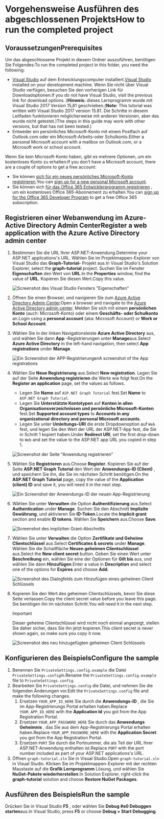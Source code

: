 # <a name="how-to-run-the-completed-project"></a><span data-ttu-id="cde5c-101">Vorgehensweise Ausführen des abgeschlossenen Projekts</span><span class="sxs-lookup"><span data-stu-id="cde5c-101">How to run the completed project</span></span>

## <a name="prerequisites"></a><span data-ttu-id="cde5c-102">Voraussetzungen</span><span class="sxs-lookup"><span data-stu-id="cde5c-102">Prerequisites</span></span>

<span data-ttu-id="cde5c-103">Um das abgeschlossene Projekt in diesem Ordner auszuführen, benötigen Sie Folgendes:</span><span class="sxs-lookup"><span data-stu-id="cde5c-103">To run the completed project in this folder, you need the following:</span></span>

- <span data-ttu-id="cde5c-104">[Visual Studio](https://visualstudio.microsoft.com/vs/) auf dem Entwicklungscomputer installiert.</span><span class="sxs-lookup"><span data-stu-id="cde5c-104">[Visual Studio](https://visualstudio.microsoft.com/vs/) installed on your development machine.</span></span> <span data-ttu-id="cde5c-105">Wenn Sie nicht über Visual Studio verfügen, besuchen Sie den vorherigen Link für Downloadoptionen.</span><span class="sxs-lookup"><span data-stu-id="cde5c-105">If you do not have Visual Studio, visit the previous link for download options.</span></span> <span data-ttu-id="cde5c-106">(**Hinweis:** dieses Lernprogramm wurde mit Visual Studio 2017 Version 15,81 geschrieben.</span><span class="sxs-lookup"><span data-stu-id="cde5c-106">(**Note:** This tutorial was written with Visual Studio 2017 version 15.81.</span></span> <span data-ttu-id="cde5c-107">Die Schritte in diesem Leitfaden funktionieren möglicherweise mit anderen Versionen, aber das wurde nicht getestet.)</span><span class="sxs-lookup"><span data-stu-id="cde5c-107">The steps in this guide may work with other versions, but that has not been tested.)</span></span>
- <span data-ttu-id="cde5c-108">Entweder ein persönliches Microsoft-Konto mit einem Postfach auf Outlook.com oder ein Microsoft-Arbeits-oder Schulkonto.</span><span class="sxs-lookup"><span data-stu-id="cde5c-108">Either a personal Microsoft account with a mailbox on Outlook.com, or a Microsoft work or school account.</span></span>

<span data-ttu-id="cde5c-109">Wenn Sie kein Microsoft-Konto haben, gibt es mehrere Optionen, um ein kostenloses Konto zu erhalten:</span><span class="sxs-lookup"><span data-stu-id="cde5c-109">If you don't have a Microsoft account, there are a couple of options to get a free account:</span></span>

- <span data-ttu-id="cde5c-110">Sie können [sich für ein neues persönliches Microsoft-Konto registrieren](https://signup.live.com/signup?wa=wsignin1.0&rpsnv=12&ct=1454618383&rver=6.4.6456.0&wp=MBI_SSL_SHARED&wreply=https://mail.live.com/default.aspx&id=64855&cbcxt=mai&bk=1454618383&uiflavor=web&uaid=b213a65b4fdc484382b6622b3ecaa547&mkt=E-US&lc=1033&lic=1).</span><span class="sxs-lookup"><span data-stu-id="cde5c-110">You can [sign up for a new personal Microsoft account](https://signup.live.com/signup?wa=wsignin1.0&rpsnv=12&ct=1454618383&rver=6.4.6456.0&wp=MBI_SSL_SHARED&wreply=https://mail.live.com/default.aspx&id=64855&cbcxt=mai&bk=1454618383&uiflavor=web&uaid=b213a65b4fdc484382b6622b3ecaa547&mkt=E-US&lc=1033&lic=1).</span></span>
- <span data-ttu-id="cde5c-111">Sie können sich [für das Office 365 Entwicklerprogramm registrieren](https://developer.microsoft.com/office/dev-program) , um ein kostenloses Office 365-Abonnement zu erhalten.</span><span class="sxs-lookup"><span data-stu-id="cde5c-111">You can [sign up for the Office 365 Developer Program](https://developer.microsoft.com/office/dev-program) to get a free Office 365 subscription.</span></span>

## <a name="register-a-web-application-with-the-azure-active-directory-admin-center"></a><span data-ttu-id="cde5c-112">Registrieren einer Webanwendung im Azure-Active Directory Admin Center</span><span class="sxs-lookup"><span data-stu-id="cde5c-112">Register a web application with the Azure Active Directory admin center</span></span>

1. <span data-ttu-id="cde5c-113">Bestimmen Sie die URL Ihrer ASP.NET-Anwendung.</span><span class="sxs-lookup"><span data-stu-id="cde5c-113">Determine your ASP.NET applications's URL.</span></span> <span data-ttu-id="cde5c-114">Wählen Sie im Projektmappen-Explorer von Visual Studio das **Graph-Tutorial-** Projekt aus.</span><span class="sxs-lookup"><span data-stu-id="cde5c-114">In Visual Studio's Solution Explorer, select the **graph-tutorial** project.</span></span> <span data-ttu-id="cde5c-115">Suchen Sie im Fenster **Eigenschaften** den Wert von **URL**.</span><span class="sxs-lookup"><span data-stu-id="cde5c-115">In the **Properties** window, find the value of **URL**.</span></span> <span data-ttu-id="cde5c-116">Kopieren Sie diesen Wert.</span><span class="sxs-lookup"><span data-stu-id="cde5c-116">Copy this value.</span></span>

    ![Screenshot des Visual Studio Fensters "Eigenschaften"](/tutorial/images/vs-project-url.png)

1. <span data-ttu-id="cde5c-118">Öffnen Sie einen Browser, und navigieren Sie zum [Azure Active Directory Admin Center](https://aad.portal.azure.com).</span><span class="sxs-lookup"><span data-stu-id="cde5c-118">Open a browser and navigate to the [Azure Active Directory admin center](https://aad.portal.azure.com).</span></span> <span data-ttu-id="cde5c-119">Melden Sie sich mit einem **persönlichen Konto** (auch: Microsoft-Konto) oder einem **Geschäfts- oder Schulkonto** an.</span><span class="sxs-lookup"><span data-stu-id="cde5c-119">Login using a **personal account** (aka: Microsoft Account) or **Work or School Account**.</span></span>

1. <span data-ttu-id="cde5c-120">Wählen Sie in der linken Navigationsleiste **Azure Active Directory** aus, und wählen Sie dann **App** -Registrierungen unter **Manage**aus.</span><span class="sxs-lookup"><span data-stu-id="cde5c-120">Select **Azure Active Directory** in the left-hand navigation, then select **App registrations** under **Manage**.</span></span>

    ![<span data-ttu-id="cde5c-121">Ein Screenshot der APP-Registrierungen</span><span class="sxs-lookup"><span data-stu-id="cde5c-121">A screenshot of the App registrations</span></span> ](/tutorial/images/aad-portal-app-registrations.png)

1. <span data-ttu-id="cde5c-122">Wählen Sie **Neue Registrierung** aus.</span><span class="sxs-lookup"><span data-stu-id="cde5c-122">Select **New registration**.</span></span> <span data-ttu-id="cde5c-123">Legen Sie auf der Seite **Anwendung registrieren** die Werte wie folgt fest.</span><span class="sxs-lookup"><span data-stu-id="cde5c-123">On the **Register an application** page, set the values as follows.</span></span>

    - <span data-ttu-id="cde5c-124">Legen Sie **Name** auf `ASP.NET Graph Tutorial` fest.</span><span class="sxs-lookup"><span data-stu-id="cde5c-124">Set **Name** to `ASP.NET Graph Tutorial`.</span></span>
    - <span data-ttu-id="cde5c-125">Legen Sie **Unterstützte Kontotypen** auf **Konten in allen Organisationsverzeichnissen und persönliche Microsoft-Konten** fest.</span><span class="sxs-lookup"><span data-stu-id="cde5c-125">Set **Supported account types** to **Accounts in any organizational directory and personal Microsoft accounts**.</span></span>
    - <span data-ttu-id="cde5c-126">Legen Sie unter **Umleitungs-URI** die erste Dropdownoption auf `Web` fest, und legen Sie den Wert der URL der ASP.NET-App fest, die Sie in Schritt 1 kopiert haben.</span><span class="sxs-lookup"><span data-stu-id="cde5c-126">Under **Redirect URI**, set the first drop-down to `Web` and set the value to the ASP.NET app URL you copied in step 1.</span></span>

    ![Screenshot der Seite "Anwendung registrieren"](/tutorial/images/aad-register-an-app.png)

1. <span data-ttu-id="cde5c-128">Wählen Sie **Registrieren** aus.</span><span class="sxs-lookup"><span data-stu-id="cde5c-128">Choose **Register**.</span></span> <span data-ttu-id="cde5c-129">Kopieren Sie auf der Seite **ASP.NET Graph Tutorial** den Wert der **Anwendungs-ID (Client)** , und speichern Sie ihn, die Sie im nächsten Schritt benötigen.</span><span class="sxs-lookup"><span data-stu-id="cde5c-129">On the **ASP.NET Graph Tutorial** page, copy the value of the **Application (client) ID** and save it, you will need it in the next step.</span></span>

    ![Ein Screenshot der Anwendungs-ID der neuen App-Registrierung](/tutorial/images/aad-application-id.png)

1. <span data-ttu-id="cde5c-131">Wählen Sie unter **Verwalten** die Option **Authentifizierung** aus.</span><span class="sxs-lookup"><span data-stu-id="cde5c-131">Select **Authentication** under **Manage**.</span></span> <span data-ttu-id="cde5c-132">Suchen Sie den Abschnitt **Implizite Gewährung**, und aktivieren Sie **ID-Token**.</span><span class="sxs-lookup"><span data-stu-id="cde5c-132">Locate the **Implicit grant** section and enable **ID tokens**.</span></span> <span data-ttu-id="cde5c-133">Wählen Sie **Speichern** aus.</span><span class="sxs-lookup"><span data-stu-id="cde5c-133">Choose **Save**.</span></span>

    ![Screenshot des impliziten Grant-Abschnitts](/tutorial/images/aad-implicit-grant.png)

1. <span data-ttu-id="cde5c-135">Wählen Sie unter **Verwalten** die Option **Zertifikate und Geheime Clientschlüssel** aus.</span><span class="sxs-lookup"><span data-stu-id="cde5c-135">Select **Certificates & secrets** under **Manage**.</span></span> <span data-ttu-id="cde5c-136">Wählen Sie die Schaltfläche **Neuen geheimen Clientschlüssel** aus.</span><span class="sxs-lookup"><span data-stu-id="cde5c-136">Select the **New client secret** button.</span></span> <span data-ttu-id="cde5c-137">Geben Sie einen Wert unter **Beschreibung** ein, wählen Sie eine der Optionen für **Gilt bis** aus, und wählen Sie dann **Hinzufügen**.</span><span class="sxs-lookup"><span data-stu-id="cde5c-137">Enter a value in **Description** and select one of the options for **Expires** and choose **Add**.</span></span>

    ![Screenshot des Dialogfelds zum Hinzufügen eines geheimen Client Schlüssels](/tutorial/images/aad-new-client-secret.png)

1. <span data-ttu-id="cde5c-139">Kopieren Sie den Wert des geheimen Clientschlüssels, bevor Sie diese Seite verlassen.</span><span class="sxs-lookup"><span data-stu-id="cde5c-139">Copy the client secret value before you leave this page.</span></span> <span data-ttu-id="cde5c-140">Sie benötigen ihn im nächsten Schritt.</span><span class="sxs-lookup"><span data-stu-id="cde5c-140">You will need it in the next step.</span></span>

    > [!IMPORTANT]
    > <span data-ttu-id="cde5c-141">Dieser geheime Clientschlüssel wird nicht noch einmal angezeigt, stellen Sie daher sicher, dass Sie ihn jetzt kopieren.</span><span class="sxs-lookup"><span data-stu-id="cde5c-141">This client secret is never shown again, so make sure you copy it now.</span></span>

    ![Screenshot des neu hinzugefügten geheimen Client Schlüssels](/tutorial/images/aad-copy-client-secret.png)

## <a name="configure-the-sample"></a><span data-ttu-id="cde5c-143">Konfigurieren des Beispiels</span><span class="sxs-lookup"><span data-stu-id="cde5c-143">Configure the sample</span></span>

1. <span data-ttu-id="cde5c-144">Benennen Sie `PrivateSettings.config.example` die Datei `PrivateSettings.config`in.</span><span class="sxs-lookup"><span data-stu-id="cde5c-144">Rename the `PrivateSettings.config.example` file to `PrivateSettings.config`.</span></span>
1. <span data-ttu-id="cde5c-145">Bearbeiten Sie `PrivateSettings.config` die Datei, und nehmen Sie die folgenden Änderungen vor.</span><span class="sxs-lookup"><span data-stu-id="cde5c-145">Edit the `PrivateSettings.config` file and make the following changes.</span></span>
    1. <span data-ttu-id="cde5c-146">Ersetzen `YOUR_APP_ID_HERE` Sie durch die **Anwendungs-ID** , die Sie im App-Registrierungs Portal erhalten haben.</span><span class="sxs-lookup"><span data-stu-id="cde5c-146">Replace `YOUR_APP_ID_HERE` with the **Application Id** you got from the App Registration Portal.</span></span>
    1. <span data-ttu-id="cde5c-147">Ersetzen `YOUR_APP_PASSWORD_HERE` Sie durch das **Anwendungs Geheimnis** , das Sie aus dem App-Registrierungs Portal erhalten haben.</span><span class="sxs-lookup"><span data-stu-id="cde5c-147">Replace `YOUR_APP_PASSWORD_HERE` with the **Application Secret** you got from the App Registration Portal.</span></span>
    1. <span data-ttu-id="cde5c-148">Ersetzen `PORT` Sie durch die Portnummer, die als Teil der URL Ihrer ASP.NET-Anwendung enthalten ist.</span><span class="sxs-lookup"><span data-stu-id="cde5c-148">Replace `PORT` with the port number included as part of your ASP.NET applications's URL.</span></span>
1. <span data-ttu-id="cde5c-149">Öffnen `graph-tutorial.sln` Sie in Visual Studio.</span><span class="sxs-lookup"><span data-stu-id="cde5c-149">Open `graph-tutorial.sln` in Visual Studio.</span></span> <span data-ttu-id="cde5c-150">Klicken Sie im Projektmappen-Explorer mit der rechten Maustaste auf die **Grafik Lernprogramm** Lösung, und wählen Sie **NuGet-Pakete wiederherstellen**.</span><span class="sxs-lookup"><span data-stu-id="cde5c-150">In Solution Explorer, right-click the **graph-tutorial** solution and choose **Restore NuGet Packages**.</span></span>

## <a name="run-the-sample"></a><span data-ttu-id="cde5c-151">Ausführen des Beispiels</span><span class="sxs-lookup"><span data-stu-id="cde5c-151">Run the sample</span></span>

<span data-ttu-id="cde5c-152">Drücken Sie in Visual Studio **F5** , oder wählen Sie **Debug #a0 Debuggen starten**aus.</span><span class="sxs-lookup"><span data-stu-id="cde5c-152">In Visual Studio, press **F5** or choose **Debug > Start Debugging**.</span></span>